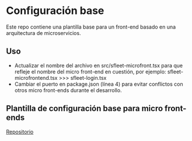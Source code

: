 # Configuración base

Este repo contiene una plantilla base para un front-end basado en una arquitectura de microservicios.

## Uso

- Actualizar el nombre del archivo en src/sfleet-microfront.tsx para que refleje el nombre del micro front-end en cuestión, por ejemplo: sfleet-microfrontend.tsx >>> sfleet-login.tsx
- Cambiar el puerto en package.json (línea 4) para evitar conflictos con otros micro front-ends durante el desarrollo.

## Plantilla de configuración base para micro front-ends

[Repositorio](https://github.com/rmzNadir/microfrontend-root-config-boilerplate)
